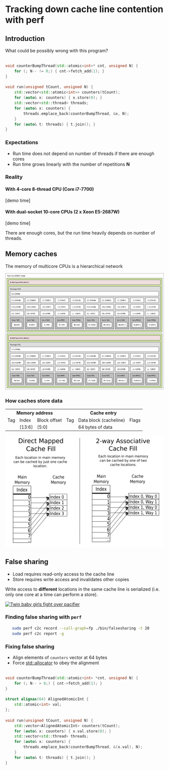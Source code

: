 # Tracking down cache line contention with perf

## Introduction

What could be possibly wrong with this program?

```c++

void counterBumpThread(std::atomic<int>* cnt, unsigned N) {
    for (; N-- != 0;) { cnt->fetch_add(1); }
}

void run(unsigned tCount, unsigned N) {
    std::vector<std::atomic<int>> counters(tCount);
    for (auto& x: counters) { x.store(0); }
    std::vector<std::thread> threads;
    for (auto& x: counters) {
        threads.emplace_back(counterBumpThread, &x, N);
    }
    for (auto& t: threads) { t.join(); }
}
```

### Expectations


* Run time does not depend on number of threads if there are enough cores
* Run time grows linearly with the number of repetitions **N**


### Reality

#### With 4-core 8-thread CPU (Core i7-7700)

[demo time]

#### With dual-socket 10-core CPUs (2 x Xeon E5-2687W)

[demo time]

There are enough cores, but the run time heavily depends on number of threads.


## Memory caches


The memory of multicore CPUs is a hierarchical network

![dual-socket system memory topology](./memorytopo_2x_xeon.png)


### How caches store data

<table>
  <tr>
    <th colspan="3">Memory address</th>
    <th colspan="3">Cache entry</th>
  </tr>
  <tr>
    <td>Tag</td>
    <td>Index</td>
    <td>Block offset</td>
    <td>Tag</td>
    <td>Data block (cacheline)</td>
    <td>Flags</td>
  </tr>
  <tr>
    <td></td>
    <td>[13:6]</td>
    <td>[5:0]</td>
    <td></td>
    <td>64 bytes of data</td>
    <td></td>
  </tr>
</table>

![direct fill and two-way caches](./Cache_Fill.svg)


## False sharing

* Load requires read-only access to the cache line
* Store requires write access and invalidates other copies

Write access to **different** locations in the same cache line is serialized
(i.e. only one core at a time can perform a store).

[![Twin baby girls fight over pacifier](https://img.youtube.com/vi/UOlOrACAj6o/0.jpg)](https://www.youtube.com/embed/UOlOrACAj6o)


### Finding false sharing with `perf`

```bash
   sudo perf c2c record --call-graph=fp ./bin/falsesharing -t 20
   sudo perf c2c report -g
```

### Fixing false sharing

* Align elements of `counters` vector at 64 bytes
* Force [std::allocator](https://en.cppreference.com/w/cpp/memory/allocator) to obey the alignment

```c++

void counterBumpThread(std::atomic<int> *cnt, unsigned N) {
    for (; N-- > 0;) { cnt->fetch_add(1); }
}

struct alignas(64) AlignedAtomicInt {
    std::atomic<int> val;
};

void run(unsigned tCount, unsigned N) {
    std::vector<AlignedAtomicInt> counters(tCount);
    for (auto& x: counters) { x.val.store(0); }
    std::vector<std::thread> threads;
    for (auto& x: counters) {
        threads.emplace_back(counterBumpThread, &(x.val), N);
    }
    for (auto& t: threads) { t.join(); }
}
```

